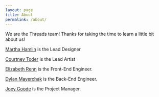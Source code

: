 ```yaml
---
layout: page
title: About
permalink: /about/
---
```


We are the Threads team!  Thanks for taking the time to learn a little
bit about us!

[Martha Hamlin](http://github.com/mlhamlin) is the Lead Designer

[Courtney Toder](http://github.com/toderco) is the Lead Artist

[Elizabeth Renn](http://github.com/erenn16) is the Front-End Engineer.

[Dylan Mayerchak](http://github.com/DylanMayerchak) is the Back-End Engineer.

[Joey Goode](http://github.com/JoeyGoode) is the Project Manager.